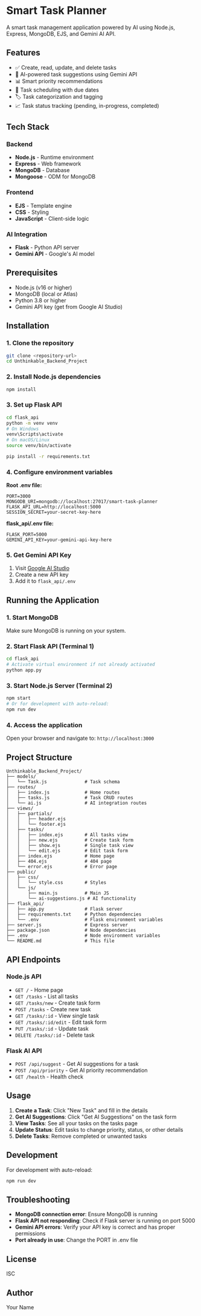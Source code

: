 # Smart Task Planner

A smart task management application powered by AI using Node.js, Express, MongoDB, EJS, and Gemini AI API.

## Features

- ✅ Create, read, update, and delete tasks
- 🤖 AI-powered task suggestions using Gemini API
- 📊 Smart priority recommendations
- 📅 Task scheduling with due dates
- 🏷️ Task categorization and tagging
- 📈 Task status tracking (pending, in-progress, completed)

## Tech Stack

### Backend
- **Node.js** - Runtime environment
- **Express** - Web framework
- **MongoDB** - Database
- **Mongoose** - ODM for MongoDB

### Frontend
- **EJS** - Template engine
- **CSS** - Styling
- **JavaScript** - Client-side logic

### AI Integration
- **Flask** - Python API server
- **Gemini API** - Google's AI model

## Prerequisites

- Node.js (v16 or higher)
- MongoDB (local or Atlas)
- Python 3.8 or higher
- Gemini API key (get from Google AI Studio)

## Installation

### 1. Clone the repository
```bash
git clone <repository-url>
cd Unthinkable_Backend_Project
```

### 2. Install Node.js dependencies
```bash
npm install
```

### 3. Set up Flask API
```bash
cd flask_api
python -m venv venv
# On Windows
venv\Scripts\activate
# On macOS/Linux
source venv/bin/activate

pip install -r requirements.txt
```

### 4. Configure environment variables

**Root .env file:**
```env
PORT=3000
MONGODB_URI=mongodb://localhost:27017/smart-task-planner
FLASK_API_URL=http://localhost:5000
SESSION_SECRET=your-secret-key-here
```

**flask_api/.env file:**
```env
FLASK_PORT=5000
GEMINI_API_KEY=your-gemini-api-key-here
```

### 5. Get Gemini API Key
1. Visit [Google AI Studio](https://makersuite.google.com/app/apikey)
2. Create a new API key
3. Add it to `flask_api/.env`

## Running the Application

### 1. Start MongoDB
Make sure MongoDB is running on your system.

### 2. Start Flask API (Terminal 1)
```bash
cd flask_api
# Activate virtual environment if not already activated
python app.py
```

### 3. Start Node.js Server (Terminal 2)
```bash
npm start
# Or for development with auto-reload:
npm run dev
```

### 4. Access the application
Open your browser and navigate to: `http://localhost:3000`

## Project Structure

```
Unthinkable_Backend_Project/
├── models/
│   └── Task.js              # Task schema
├── routes/
│   ├── index.js             # Home routes
│   ├── tasks.js             # Task CRUD routes
│   └── ai.js                # AI integration routes
├── views/
│   ├── partials/
│   │   ├── header.ejs
│   │   └── footer.ejs
│   ├── tasks/
│   │   ├── index.ejs        # All tasks view
│   │   ├── new.ejs          # Create task form
│   │   ├── show.ejs         # Single task view
│   │   └── edit.ejs         # Edit task form
│   ├── index.ejs            # Home page
│   ├── 404.ejs              # 404 page
│   └── error.ejs            # Error page
├── public/
│   ├── css/
│   │   └── style.css        # Styles
│   └── js/
│       ├── main.js          # Main JS
│       └── ai-suggestions.js # AI functionality
├── flask_api/
│   ├── app.py               # Flask server
│   ├── requirements.txt     # Python dependencies
│   └── .env                 # Flask environment variables
├── server.js                # Express server
├── package.json             # Node dependencies
├── .env                     # Node environment variables
└── README.md                # This file
```

## API Endpoints

### Node.js API
- `GET /` - Home page
- `GET /tasks` - List all tasks
- `GET /tasks/new` - Create task form
- `POST /tasks` - Create new task
- `GET /tasks/:id` - View single task
- `GET /tasks/:id/edit` - Edit task form
- `PUT /tasks/:id` - Update task
- `DELETE /tasks/:id` - Delete task

### Flask AI API
- `POST /api/suggest` - Get AI suggestions for a task
- `POST /api/priority` - Get AI priority recommendation
- `GET /health` - Health check

## Usage

1. **Create a Task**: Click "New Task" and fill in the details
2. **Get AI Suggestions**: Click "Get AI Suggestions" on the task form
3. **View Tasks**: See all your tasks on the tasks page
4. **Update Status**: Edit tasks to change priority, status, or other details
5. **Delete Tasks**: Remove completed or unwanted tasks

## Development

For development with auto-reload:
```bash
npm run dev
```

## Troubleshooting

- **MongoDB connection error**: Ensure MongoDB is running
- **Flask API not responding**: Check if Flask server is running on port 5000
- **Gemini API errors**: Verify your API key is correct and has proper permissions
- **Port already in use**: Change the PORT in .env file

## License

ISC

## Author

Your Name
